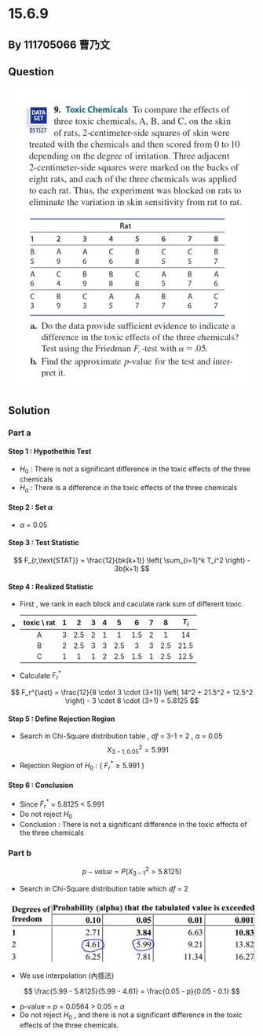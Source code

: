 # 15.6.9

## By 111705066 曹乃文

## Question
![images](https://github.com/HWTeng-Course/202402-Statistics/blob/main/Images/15.6.9.jpg)

## Solution

### Part a
#### Step  1 :  Hypothethis Test
- $H_0$ : There is not a significant difference in the toxic effects of the three chemicals
- $H_a$ : There is a difference in the toxic effects of the three chemicals
#### Step  2 :  Set $\alpha$
- $\alpha$ = 0.05 
#### Step  3 :  Test Statistic

$$
F_{r,\text{STAT}} = \frac{12}{bk(k+1)} \left( \sum_{i=1}^k T_i^2 \right) - 3b(k+1)
$$

#### Step  4 :  Realized Statistic
- First , we rank in each block and caculate rank sum of different toxic.
  
- |  toxic \ rat |  1  |  2  |  3  |  4  |  5  |  6  |  7  |  8  |  $T_i$  |  
  | :----------: | :-: | :-: | :-: | :-: | :-: | :-: | :-: | :-: |   :-:   |
  | A            | 3   | 2.5 | 2   | 1   | 1   | 1.5 | 2   | 1   |   14    |
  | B            | 2   | 2.5 | 3   | 3   | 2.5 | 3   | 3   | 2.5 |   21.5  | 
  | C            | 1   | 1   | 1   | 2   | 2.5 | 1.5 | 1   | 2.5 |   12.5  |



- Calculate $F_r^{\ast}$
  
$$
F_r^{\ast} = \frac{12}{8 \cdot 3 \cdot (3+1)} \left( 14^2 + 21.5^2 + 12.5^2 \right) - 3 \cdot 8 \cdot (3+1) = 5.8125
$$
#### Step  5 :  Define Rejection Region
- Search in Chi-Square distribution table  ,  $df$ = 3-1 = 2  ,  $\alpha$ = 0.05
  $$X^2_{3-1,0.05} = 5.991$$
- Rejection Region of $H_0$ : { $F_r^{\ast} \geq 5.991$ }
#### Step  6 :  Conclusion
- Since $F_r^{\ast}$ = 5.8125 < 5.991
- Do not reject $H_0$
- Conclusion : There is not a significant difference in the toxic effects of the three chemicals

### Part b
$$
p-value = P\left( X^2_{3-1} >  5.8125\right)
$$


- Search in Chi-Square distribution table  which  $df$ = 2
  
![images](https://github.com/HWTeng-Course/202402-Statistics/blob/main/Images/Chi_Square_15.6.9.JPG)

- We use interpolation (內插法)
  
$$
\frac{5.99 - 5.8125}{5.99 - 4.61} = \frac{0.05 - p}{0.05 - 0.1}
$$

- p-value = $p$ = 0.0564 > 0.05 = $\alpha$
- Do not reject $H_0$ , and there is not a significant difference in the toxic effects of the three chemicals.
  
